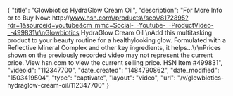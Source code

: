 {
    "title": "Glowbiotics HydraGlow Cream Oil",
    "description": "For More Info or to Buy Now: http:\/\/www.hsn.com\/products\/seo\/8172895?rdr=1&sourceid=youtube&cm_mmc=Social-_-Youtube-_-ProductVideo-_-499831\r\nGlowbiotics HydraGlow Cream Oil \nAdd this multitasking product to your beauty routine for a healthylooking glow. Formulated with a Reflective Mineral Complex and other key ingredients, it helps...\r\nPrices shown on the previously recorded video may not represent the current price.  View hsn.com to view the current selling price. HSN Item #499831",
    "videoid": "112347700",
    "date_created": "1484790862",
    "date_modified": "1503419504",
    "type": "captivate",
    "layout": "video",
    "url": "\/v\/glowbiotics-hydraglow-cream-oil\/112347700"
}